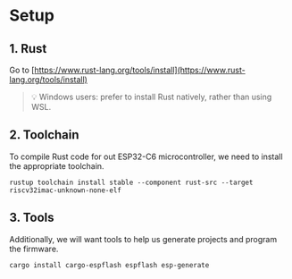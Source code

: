 # Setup

## 1. Rust

Go to [https://www.rust-lang.org/tools/install](https://www.rust-lang.org/tools/install)

> 💡 Windows users: prefer to install Rust natively, rather than using WSL.

## 2. Toolchain

To compile Rust code for out ESP32-C6 microcontroller, we need to install the appropriate toolchain.

```text
rustup toolchain install stable --component rust-src --target riscv32imac-unknown-none-elf
```

## 3. Tools

Additionally, we will want tools to help us generate projects and program the firmware.

```text
cargo install cargo-espflash espflash esp-generate
```
